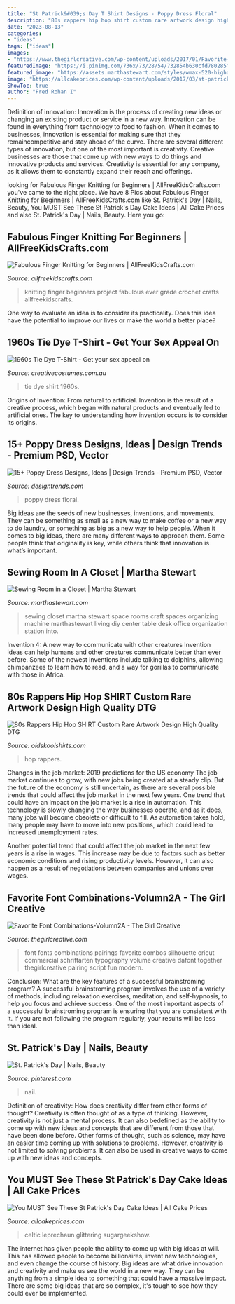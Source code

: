 ```yaml
---
title: "St Patrick&#039;s Day T Shirt Designs - Poppy Dress Floral"
description: "80s rappers hip hop shirt custom rare artwork design high quality dtg"
date: "2023-08-13"
categories:
- "ideas"
tags: ["ideas"]
images:
- "https://www.thegirlcreative.com/wp-content/uploads/2017/01/Favorite-Font-Combinations-Volumn2A.png"
featuredImage: "https://i.pinimg.com/736x/73/28/54/732854b630cfd780285fb2c905908c51--st-patricks-day-patrick-obrian.jpg"
featured_image: "https://assets.marthastewart.com/styles/wmax-520-highdpi/d7/tvs2871/tvs2871_xl.jpg?itok=y-1mOHaS"
image: "https://allcakeprices.com/wp-content/uploads/2017/03/st-patricks-day-cakes-ideas.jpg"
ShowToc: true
author: "Fred Rohan I"
---
```



Definition of innovation:
Innovation is the process of creating new ideas or changing an existing product or service in a new way. Innovation can be found in everything from technology to food to fashion. When it comes to businesses, innovation is essential for making sure that they remaincompetitive and stay ahead of the curve. There are several different types of innovation, but one of the most important is creativity. Creative businesses are those that come up with new ways to do things and innovative products and services. Creativity is essential for any company, as it allows them to constantly expand their reach and offerings.

	

		
looking for Fabulous Finger Knitting for Beginners | AllFreeKidsCrafts.com you've came to the right place. We have 8 Pics about Fabulous Finger Knitting for Beginners | AllFreeKidsCrafts.com like St. Patrick&#039;s Day | Nails, Beauty, You MUST See These St Patrick&#039;s Day Cake Ideas | All Cake Prices and also St. Patrick&#039;s Day | Nails, Beauty. Here you go:
		
    
## Fabulous Finger Knitting For Beginners | AllFreeKidsCrafts.com

<img loading=lazy src="https://d2droglu4qf8st.cloudfront.net/2017/02/320271/Fabulous-Finger-Knitting-for-Beginners_ExtraLarge900_ID-2112472.jpg?v=2112472" onerror="this.onerror=null;this.src='https://tse2.mm.bing.net/th?id=OIP.hpooP4KFbEZmIVEAblmOgwEsEs&amp;pid=15.1';" alt="Fabulous Finger Knitting for Beginners | AllFreeKidsCrafts.com">

_Source: allfreekidscrafts.com_

>knitting finger beginners project fabulous ever grade crochet crafts allfreekidscrafts. 

	

One way to evaluate an idea is to consider its practicality. Does this idea have the potential to improve our lives or make the world a better place?

    
## 1960s Tie Dye T-Shirt - Get Your Sex Appeal On

<img loading=lazy src="https://www.creativecostumes.com.au/wp-content/uploads/2020/09/1960s-Tie-Dye-T-Shirt.jpg" onerror="this.onerror=null;this.src='https://tse4.mm.bing.net/th?id=OIP.0H7TcFTFhH2HuqVG3gbwTwHaJ4&amp;pid=15.1';" alt="1960s Tie Dye T-Shirt - Get your sex appeal on">

_Source: creativecostumes.com.au_

>tie dye shirt 1960s. 

	

Origins of Invention: From natural to artificial.
Invention is the result of a creative process, which began with natural products and eventually led to artificial ones. The key to understanding how invention occurs is to consider its origins.

    
## 15+ Poppy Dress Designs, Ideas | Design Trends - Premium PSD, Vector

<img loading=lazy src="https://images.designtrends.com/wp-content/uploads/2016/08/16155729/White-Floral-Poppy-Dress.jpg" onerror="this.onerror=null;this.src='https://tse2.mm.bing.net/th?id=OIP.-pmX2_yd1Bb-r4CUwyh9dwHaLH&amp;pid=15.1';" alt="15+ Poppy Dress Designs, Ideas | Design Trends - Premium PSD, Vector">

_Source: designtrends.com_

>poppy dress floral. 

	

Big ideas are the seeds of new businesses, inventions, and movements. They can be something as small as a new way to make coffee or a new way to do laundry, or something as big as a new way to help people. When it comes to big ideas, there are many different ways to approach them. Some people think that originality is key, while others think that innovation is what’s important.

    
## Sewing Room In A Closet | Martha Stewart

<img loading=lazy src="https://assets.marthastewart.com/styles/wmax-520-highdpi/d7/tvs2871/tvs2871_xl.jpg?itok=y-1mOHaS" onerror="this.onerror=null;this.src='https://tse2.mm.bing.net/th?id=OIP.ULAcVdbqXHQddutpBkV6uAHaJR&amp;pid=15.1';" alt="Sewing Room in a Closet | Martha Stewart">

_Source: marthastewart.com_

>sewing closet martha stewart space rooms craft spaces organizing machine marthastewart living diy center table desk office organization station into. 

	

Invention 4: A new way to communicate with other creatures
Invention ideas can help humans and other creatures communicate better than ever before. Some of the newest inventions include talking to dolphins, allowing chimpanzees to learn how to read, and a way for gorillas to communicate with those in Africa.

    
## 80s Rappers Hip Hop SHIRT Custom Rare Artwork Design High Quality DTG

<img loading=lazy src="https://cdn.shopify.com/s/files/1/2602/5788/products/all-images-17680129_1200x1200.jpg?v=1580358205" onerror="this.onerror=null;this.src='https://tse2.mm.bing.net/th?id=OIP.8AJ2h2nqwiVj3lM8HeaMPwHaHa&amp;pid=15.1';" alt="80s Rappers Hip Hop SHIRT Custom Rare Artwork Design High Quality DTG">

_Source: oldskoolshirts.com_

>hop rappers. 

	

Changes in the job market: 2019 predictions for the US economy
The job market continues to grow, with new jobs being created at a steady clip. But the future of the economy is still uncertain, as there are several possible trends that could affect the job market in the next few years. 
One trend that could have an impact on the job market is a rise in automation. This technology is slowly changing the way businesses operate, and as it does, many jobs will become obsolete or difficult to fill. As automation takes hold, many people may have to move into new positions, which could lead to increased unemployment rates. 

Another potential trend that could affect the job market in the next few years is a rise in wages. This increase may be due to factors such as better economic conditions and rising productivity levels. However, it can also happen as a result of negotiations between companies and unions over wages.

    
## Favorite Font Combinations-Volumn2A - The Girl Creative

<img loading=lazy src="https://www.thegirlcreative.com/wp-content/uploads/2017/01/Favorite-Font-Combinations-Volumn2A.png" onerror="this.onerror=null;this.src='https://tse3.mm.bing.net/th?id=OIP.UhvGGYahHsirfaFGTVCaFQHaTC&amp;pid=15.1';" alt="Favorite Font Combinations-Volumn2A - The Girl Creative">

_Source: thegirlcreative.com_

>font fonts combinations pairings favorite combos silhouette cricut commercial schriftarten typography volume creative dafont together thegirlcreative pairing script fun modern. 

	

Conclusion: What are the key features of a successful brainstroming program?
A successful brainstroming program involves the use of a variety of methods, including relaxation exercises, meditation, and self-hypnosis, to help you focus and achieve success. One of the most important aspects of a successful brainstroming program is ensuring that you are consistent with it. If you are not following the program regularly, your results will be less than ideal.

    
## St. Patrick&#039;s Day | Nails, Beauty

<img loading=lazy src="https://i.pinimg.com/736x/73/28/54/732854b630cfd780285fb2c905908c51--st-patricks-day-patrick-obrian.jpg" onerror="this.onerror=null;this.src='https://tse1.mm.bing.net/th?id=OIP.RI_QTZkt2gZQNMsxBDQ_JQHaLe&amp;pid=15.1';" alt="St. Patrick&#039;s Day | Nails, Beauty">

_Source: pinterest.com_

>nail. 

	

Definition of creativity: How does creativity differ from other forms of thought?
Creativity is often thought of as a type of thinking. However, creativity is not just a mental process. It can also bedefined as the ability to come up with new ideas and concepts that are different from those that have been done before. Other forms of thought, such as science, may have an easier time coming up with solutions to problems. However, creativity is not limited to solving problems. It can also be used in creative ways to come up with new ideas and concepts.

    
## You MUST See These St Patrick&#039;s Day Cake Ideas | All Cake Prices

<img loading=lazy src="https://allcakeprices.com/wp-content/uploads/2017/03/st-patricks-day-cakes-ideas.jpg" onerror="this.onerror=null;this.src='https://tse3.mm.bing.net/th?id=OIP.vNjsD26QkvUWfn_EdFt-YAHaLH&amp;pid=15.1';" alt="You MUST See These St Patrick&#039;s Day Cake Ideas | All Cake Prices">

_Source: allcakeprices.com_

>celtic leprechaun glittering sugargeekshow. 

	

The internet has given people the ability to come up with big ideas at will. This has allowed people to become billionaires, invent new technologies, and even change the course of history. Big ideas are what drive innovation and creativity and make us see the world in a new way. They can be anything from a simple idea to something that could have a massive impact. There are some big ideas that are so complex, it's tough to see how they could ever be implemented.

